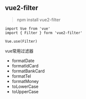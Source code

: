 ## vue2-filter 
> npm install vue2-filter 
```
import Vue from 'vue'
import { Filter } form 'vue2-filter'

Vue.use(Filter)
```
vue常用过滤器
- formatDate
- formatIdCard
- formatBankCard
- formatTel
- formatMoney
- toLowerCase
- toUpperCase
